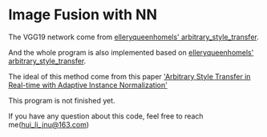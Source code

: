 # Image Fusion with NN

The VGG19 network come from [elleryqueenhomels' arbitrary_style_transfer](https://github.com/elleryqueenhomels/arbitrary_style_transfer).

And the whole program is also implemented based on [elleryqueenhomels' arbitrary_style_transfer](https://github.com/elleryqueenhomels/arbitrary_style_transfer).

The ideal of this method come from this paper ['Arbitrary Style Transfer in Real-time with Adaptive Instance Normalization'](https://github.com/xunhuang1995/AdaIN-style)

This program is not finished yet.

If you have any question about this code, feel free to reach me(hui_li_jnu@163.com) 

